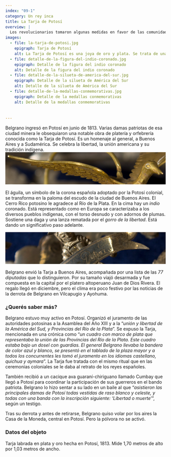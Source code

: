 ```yaml
---
index: "09-1"
category: Un rey inca
title: La Tarja de Potosí
overview: |
  Los revolucionarios tomaron algunas medidas en favor de las comunidades indígenas, como la abolición del tributo, la mita y el servicio personal. También propagaron un discurso igualitario y celebraron una identidad americana reivindicando el pasado indígena. Esto fue evidente en la campaña de Belgrano al Alto Perú de 1813.
images:
  - file: la-tarja-de-potosi.jpg
    epigraph: Tarja de Potosí
    alt: La Tarja de Potosí es una joya de oro y plata. Se trata de una compleja obra que reúne piezas que representan follajes, frutas, flores, animales y figuras humanas, que se sobreponen las unas a las otras para constituir un todo. En el centro hay un escudo de oro grabado con el mensaje de las damas potosinas a Belgrano.
  - file: detalle-de-la-figura-del-indio-coronado.jpg
    epigraph: Detalle de la figura del indio coronado
    alt: Detalle de la figura del indio coronado 
  - file: detalle-de-la-silueta-de-america-del-sur.jpg
    epigraph: Detalle de la silueta de América del Sur
    alt: Detalle de la silueta de América del Sur
  - file: detalle-de-la-medallas-conmemorativas.jpg
    epigraph: Detalle de la medallas conmemorativas
    alt: Detalle de la medallas conmemorativas


---
```


Belgrano ingresó en Potosí en junio de 1813. Varias damas patriotas de esa ciudad minera le obsequiaron una notable obra de platería y orfebrería conocida como la Tarja de Potosí. Es un homenaje al general, a Buenos Aires y a Sudamérica. Se celebra la libertad, la unión americana y su tradición indígena.
![](./eje09-1-a.jpg)

El águila, un símbolo de la corona española adoptado por la Potosí colonial, se transforma en la paloma del escudo de la ciudad de Buenos Aires. El Cerro Rico potosino le agradece al Río de la Plata. En la cima hay un *indio* coronado. Está representado como en Europa se caracterizaba a los diversos pueblos indígenas, con el torso desnudo y con adornos de plumas. Sostiene una daga y una lanza rematada por el *gorro de la libertad*. Está dando un significativo paso adelante.

![](./eje09-1-b.jpg)

Belgrano envió la Tarja a Buenos Aires, acompañada por una lista de las *77 diputadas* que lo distinguieron. Por su tamaño viajó desarmada y fue compuesta en la capital por el platero altoperuano Juan de Dios Rivera. El regalo llegó en diciembre, pero el clima era poco festivo por las noticias de la derrota de Belgrano en Vilcapugio y Ayohuma.

### ¿Querés saber más?
Belgrano estuvo muy activo en Potosí. Organizó el juramento de las autoridades potosinas a la Asamblea del Año XIII y a la “*unión y libertad de la América del Sud, y Provincias del Río de la Plata*”. Se expuso la Tarja, mencionada en una crónica como “*un cuadro con marco de plata que representaba la unión de las Provincias del Río de la Plata. Este cuadro estaba bajo un dosel con guardias. El general Belgrano llevaba la bandera de color azul y blanco, se presentó en el tablado de la plaza mayor y a todos los concurrentes les tomó el juramento en los idiomas castellano, quichua y aymara*”. La Tarja fue tratada con el mismo ritual que en las ceremonias coloniales se le daba al retrato de los reyes españoles.

También recibió a un cacique ava guaraní-chiriguano llamado Cumbay que llegó a Potosí para coordinar la participación de sus guerreros en el bando patriota. Belgrano lo hizo sentar a su lado en un baile al que “*asistieron las principales damas de Potosí todas vestidas de raso blanco y celeste, y todas con una banda con la inscripción siguiente: ‘Libertad o muerte’*”, según un testigo.

Tras su derrota y antes de retirarse, Belgrano quiso volar por los aires la Casa de la Moneda, central en Potosí. Pero la pólvora no se activó.

### Datos del objeto
Tarja labrada en plata y oro hecha en Potosí, 1813. Mide 1,70 metros de alto por 1,03 metros de ancho.

